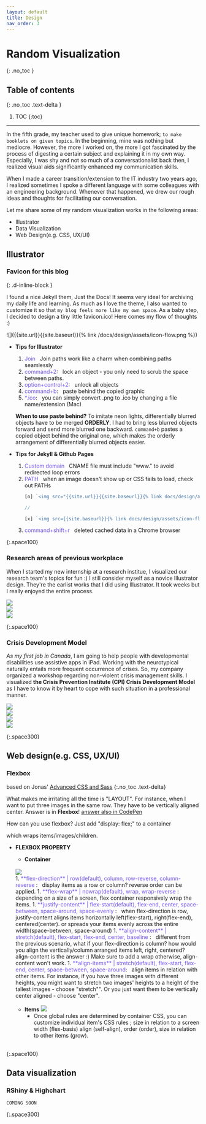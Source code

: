 ```yaml
---
layout: default
title: Design
nav_order: 3
---
```


# Random Visualization
{: .no_toc }

## Table of contents
{: .no_toc .text-delta }

1. TOC
{:toc}

---

In the fifth grade, my teacher used to give unique homework; `to make booklets on given topics`. In the beginning, mine was nothing but mediocre. However, the more I worked on, the more I got fascinated by the process of digesting a certain subject and explaining it in my own way. Especially, I was shy and not so much of a conversationalist back then, I realized visual aids significantly enhanced my communication skills.

When I made a career transition/extension to the IT industry two years ago, I realized sometimes I spoke a different language with some colleagues with an engineering background. Whenever that happened, we drew our rough ideas and thoughts for facilitating our conversation. 

Let me share some of my random visualization works in the following areas: 

- Illustrator
- Data Visualization
- Web Design(e.g. CSS, UX/UI)

## Illustrator
### Favicon for this blog 
{: .d-inline-block }

I found a nice Jekyll them, Just the Docs! It seems very ideal for archiving my daily life and learning. As much as I love the theme, I also wanted to customize it so that `my blog feels more like my own space`. As a baby step, I decided to design a tiny little favicon.ico! Here comes my flow of thoughts :) 

![]({{site.url}}{{site.baseurl}}{% link /docs/design/assets/icon-flow.png %})

- <strong>Tips for Illustrator</strong> 
    1. <span style="color:#7253ed">Join</span> &nbsp; Join paths work like a charm when combining paths seamlessly 
    1. <span style="color:#7253ed">command+2</span>: &nbsp; lock an object - you only need to scrub the space between paths. 
    1. <span style="color:#7253ed">option+control+2</span>: &nbsp; unlock all objects 
    1. <span style="color:#7253ed">command+b</span>: &nbsp; paste behind the copied graphic 
   1. <span style="color:#7253ed">*.ico</span>: &nbsp; you can simply convert .png to .ico by changing a file name/extension (Mac) 
    
  __When to use paste behind?__ To imitate neon lights, differentially blurred objects have to be merged **ORDERLY**. I had to bring less blurred objects forward and send more blurred one backward. `command+b` pastes a copied object behind the original one, which makes the orderly arrangement of differentially blurred objects easier.
    

- <strong>Tips for Jekyll & Github Pages</strong>  
    1. <span style="color:#7253ed">Custom domain</span> &nbsp; CNAME file must include "www." to avoid redirected loop errors 
    1. <span style="color:#7253ed">PATH</span> &nbsp; when an image doesn't show up or CSS fails to load, check out PATHs 
        ```javascript
        [o] `<img src="{{site.url}}{{site.baseurl}}{% link docs/design/assets/icon-flow.png %}">`
 
        //
        
        [x] `<img src={{site.baseurl}}{% link docs/design/assets/icon-flow.png %}>`
        ```
    1. <span style="color:#7253ed"> command+shift+r </span> &nbsp; deleted cached data in a Chrome browser


 
{:.space100}

### Research areas of previous workplace
When I started my new internship at a research institue, I visualized our research team's topics for fun :) I still consider myself as a novice Illustrator design. They're the earlist works that I did using Illustrator. It took weeks but I really enjoyed the entire process.  

<div class="columnContainer">
    
<div class="itemContainer" style="flex-basis:50%">
<img src="{{site.url}}{{site.baseurl}}{% link docs/design/assets/researchField.png %}">
</div>

<div class="itemContainer" style="flex-basis:25%">
    <img src="{{site.url}}{{site.baseurl}}{% link docs/design/assets/research2.png %}">
</div>

<div class="itemContainer" style="flex-basis:25%">
    <img src="{{site.url}}{{site.baseurl}}{% link docs/design/assets/research3.png %}">
</div>
    
</div>

{:.space100}

### Crisis Development Model 
_As my first job in Canada_, I am going to help people with developmental disabilities use assistive apps in iPad. Working with the neurotypical naturally entails more frequent occurrence of crises. So, my company organized a workshop regarding non-violent crisis management skills. I visualized **the Crisis Prevention Institute (CPI) Crisis Development Model** as I have to know it by heart to cope with such situation in a professional manner.

<div class="columnContainer">    

 <div class="itemContainer" style="flex-basis:50%">
 <img src="{{site.url}}{{site.baseurl}}{% link docs/design/assets/nonviolent/step1.png %}">
 
 </div>
 <div class="itemContainer" style="flex-basis:50%">
 <img src="{{site.url}}{{site.baseurl}}{% link docs/design/assets/nonviolent/step2.png %}">
 </div>
 
</div>

<div class="columnContainer">    

 <div class="itemContainer" style="flex-basis:50%">
 <img src="{{site.url}}{{site.baseurl}}{% link docs/design/assets/nonviolent/step3.png %}">
  </div>
  
 <div class="itemContainer" style="flex-basis:50%">
 <img src="{{site.url}}{{site.baseurl}}{% link docs/design/assets/nonviolent/step4.png %}">
 </div>
 
</div>  

{:.space300}
  
## Web design(e.g. CSS, UX/UI)
### Flexbox
based on Jonas' [Advanced CSS and Sass](https://www.udemy.com/advanced-css-and-sass/)
{:.no_toc .text-delta}

What makes me irritating all the time is "LAYOUT". For instance, when I want to put three images in the same row. They have to be vertically aligned center. Answer is in **Flexbox**! [answer also in CodePen](https://codepen.io/audaciousjin/pen/orGVeE)

How can you use flexbox? Just add "display: flex;" to a container <div> which wraps items/images/children.  

- <strong>FLEXBOX PROPERTY</strong>     
    - **Container**
    <br>
        <img src="{{site.url}}{{site.baseurl}}{% link docs/design/assets/flex/flex-con.png %}">
    <br>    
        1. <span style="color:#7253ed">**flex-direction** | row(default), column, row-reverse, column-reverse </span>: &nbsp; display items as a row or column? reverse order can be applied. 
        1. <span style="color:#7253ed">**flex-wrap** | nowrap(default), wrap, wrap-reverse </span>: &nbsp; depending on a size of a screen, flex container responsively wrap the items.  
        1. <span style="color:#7253ed">**justify-content** | flex-start(default), flex-end, center, space-between, space-around, space-evenly </span>: &nbsp; when flex-direction is row, justify-content aligns items horizontally left(flex-start), right(flex-end), centered(center). or spreads your items evenly across the entire width(space-between, space-around)  
        1. <span style="color:#7253ed">**align-content** | stretch(default), flex-start, flex-end, center, baseline </span>: &nbsp; different from the previous scenario, what if your flex-direction is column? how would you align the vertically/column arranged items left, right, centered? align-content is the answer :) Make sure to add a wrap otherwise, align-content won't work.  
        1. <span style="color:#7253ed">**align-items** | stretch(default), flex-start, flex-end, center, space-between, space-around</span>: &nbsp; align items in relation with other items. For instance, if you have three images with different heights, you might want to stretch two images' heights to a height of the tallest images - choose "stretch"". Or you just want them to be vertically center aligned - choose "center". <br><br> 
        

   - **Items**
       <img src="{{site.url}}{{site.baseurl}}{% link docs/design/assets/flex/flex-item.png %}">   
        - Once global rules are determined by container CSS, you can customize individual item's CSS rules
        ; size in relation to a screen width (flex-basis)
        align (self-align), order (order), size in relation to other items (grow). <br><br>    
        
<!--           
   - **Flexbox Cheat Sheet**
   ![image](https://user-images.githubusercontent.com/31587077/60154084-294abe00-979b-11e9-80f2-1d401741dc33.png)
-->

{:.space100}

## Data visualization
### RShiny & Highchart
`COMING SOON`

{:.space300}
